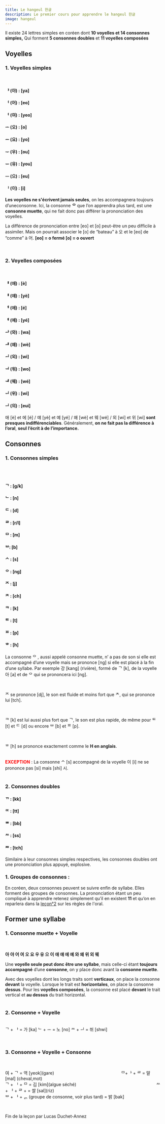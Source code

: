 ```yaml
---
title: Le hangeul 한글
description: Le premier cours pour apprendre le hangeul 한글
image: hangeul
---
```


Il existe 24 lettres simples en coréen dont **10 voyelles et 14 consonnes simples,** Qui forment **5 consonnes doubles** et **11 voyelles composées**



## Voyelles



<h3 class="is-size-6"><strong>1. Voyelles simples</strong></h3><br>

<h4 class="7"><strong>ᅣ (야) : [ya]</strong></h4>

<h4 class="7"><strong>ᅥ (어) : [eo]</strong></h4>

<h4 class="7"><strong>ᅧ (여) : [yeo]</strong></h4>

<h4 class="7"><strong>ᅩ (오) : [o]</strong></h4>

<h4 class="7"><strong>ᅭ (요) : [yo]</strong></h4>

<h4 class="7"><strong>ᅮ (우) : [ou]</strong></h4>

<h4 class="7"><strong>ᅲ (유) : [you]</strong></h4>

<h4 class="7"><strong>ᅳ (으) : [eu]</strong></h4>

<h4 class="7"><strong>ᅵ (이) : [i]</strong></h4>

**Les voyelles ne s'écrivent jamais seules**, on les accompagnera toujours d’uneconsonne. Ici, la consonne **ᄋ** que l’on apprendra plus tard, est une **consonne muette**, qui ne fait donc pas différer la prononciation des voyelles.

La différence de prononciation entre [eo] et [o] peut-être un peu difficile à assimiler. Mais on pourrait associer le [o] de “bateau” à 오 et le [eo] de “comme” à 어.  **[eo] = o fermé [o] = o ouvert** 

 <br>

<h3 class="is-size-6"><strong>2. Voyelles composées</strong></h3><br>

#### 	**ᅢ (애) : [è]**

#### 	**ᅤ (얘) : [yè]**

#### 	**ᅦ (에) : [é]**

#### 	**ᅨ (예) : [yé]**

#### 	**ᅪ (와) : [wa]**

#### 	**ᅫ (왜) : [wè]**

#### 	**ᅬ (외) : [wi]**

#### 	**ᅯ (워) : [wo]**

#### 	**ᅰ (웨) : [wé]**

#### 	**ᅱ (위) : [wi]**

#### 	**ᅴ (의) : [eui]**

애 [è] et 에 [é] / 얘 [yè] et 예 [yé] / 왜 [wè] et 웨 [wé] / 외 [wi] et 위 [wi] **sont presques indifférenciables**. Généralement, **on ne fait pas la différence à l’oral**, **seul** **l’écrit à de l’importance.**



## Consonnes

<h3 class="is-size-6"><strong>1. Consonnes simples</strong></h3><br><br>

#### 	**ᄀ : [g/k]**

#### 	**ᄂ : [n]**

#### 	**ᄃ : [d]**

#### 	**ᄅ : [r/l]**

#### 	**ᄆ : [m]**

#### 	**ᄇ: [b]**

#### 	**ᄉ : [s]**

#### 	**ᄋ : [ng]**

#### 	**ᄌ : [j]**

#### 	**ᄎ : [ch]**

#### 	**ᄏ : [k]**

#### 	**ᄐ : [t]**

#### 	**ᄑ : [p]**

#### 	**ᄒ : [h]**

La consonne ᄋ , aussi appelé consonne muette, n’ a pas de son si elle est accompagné d’une voyelle mais se prononce [ng] si elle est placé à la fin d’une syllabe. Par exemple 강 [kang] (rivière), formé de ᄀ [k], de la voyelle 아 [a] et de ᄋ qui se prononcera ici [ng].

<br>

ᄌ se prononce [dj], le son est fluide et moins fort que ᄎ,  qui se prononce lui [tch].

<br>

ᄏ [k] est lui aussi plus fort que ᄀ, le son est plus rapide, de même pour ᄐ [t] et ᄃ [d] ou encore ᄇ [b] et ᄑ [p].

<br>

ᄒ [h] se prononce exactement comme le **H en anglais**.<br><br>

<strong style="color: red;">EXCEPTION</strong> : La consonne ᄉ [s] accompagné de la voyelle 이 [i] ne se prononce pas [si] mais [shi] 시.<br><br>

<h3 class="is-size-6"><strong>2. Consonnes doubles</strong></h3>

<h4>ᄁ : [kk]</h4>

<h4>ᄄ : [tt]</h4>

<h4 style>ᄈ : [bb]</h4>

<h4>ᄊ : [ss]</h4>

<h4>ᄍ : [tch]</h4>

Similaire à leur consonnes simples respectives, les consonnes doubles ont une prononciation plus appuyé, explosive.

<h3 class="is-size-6"><strong>1. Groupes de consonnes :</strong></h3>

En coréen, deux consonnes peuvent se suivre enfin de syllabe. Elles forment des groupes de consonnes. La prononciation étant un peu compliqué à apprendre retenez simplement qu’il en existent **11** et qu’on en reparlera dans la <a href="http://localhost:3000/oral" target="_self">leçon°2<a> sur les règles de l'oral.

## Former une syllabe

<h3 class="is-size-6"><strong>1. Consonne muette + Voyelle</strong></h3> <br>



**아 야 어 여 오 요 우 유 으 이 애 얘 에 예 와 왜 위 외 웨** 

Une **voyelle seule peut donc être une syllabe**, mais celle-ci étant **toujours accompagné** d’une **consonne**, on y place donc avant la **consonne muette**.



Avec des voyelles dont les longs traits sont **verticaux**, on place la consonne **devant** la voyelle. Lorsque le trait est **horizontales**, on place la consonne **dessus**. Pour les **voyelles composées**, la consonne est placé **devant** le trait vertical et **au dessus** du trait horizontal. <br> <br>

<h3 class="is-size-6"><strong>2. Consonne + Voyelle</strong></h3>

<br>ᄀ + ᅡ = 가 [ka]                 ᄂ  +  ᅩ = 노 [no]              ᄊ + ᅱ =  쒸  [shwi]

<br>

<h3 class="is-size-6"><strong>3. Consonne + Voyelle + Consonne</strong></h3>

<br>

<p>여 + ᄀ = 역 [yeok](​gare​)&emsp;&emsp;&emsp;&emsp;&emsp;&emsp;&emsp;&emsp;&emsp;&emsp;&emsp;&emsp;&emsp;&emsp;&emsp;&thinsp;&thinsp;&thinsp;ᄆ+ᅡ + ᄅ = 말[mal] (​cheval,mot​)<br>ᄀ + ᅵ + ᄆ = 김 [kim](​algue séché​)&emsp;&emsp;&emsp;&emsp;&emsp;&emsp;&emsp;&emsp;&emsp;&emsp;&emsp;&emsp;&emsp;&emsp;&emsp;&emsp;&emsp;&thinsp;&thinsp;&nbsp;&nbsp;&nbsp;&thinsp;&thinsp;ᄊ + ᅡ + ᄅ + = 쌀 [sal](​riz​) <br>ᄇ + ᅡ + ᆰ (​groupe de consonne, voir plus tard) ​= 밝 [bak]</p>



 <p class="is-italic has-text-right has-text-weight-semibold">Fin de la leçon par Lucas Duchet-Annez</p>

